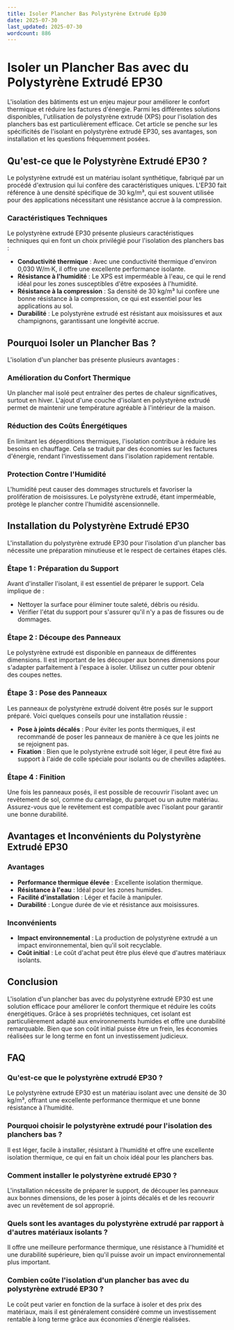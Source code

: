 ```yaml
---
title: Isoler Plancher Bas Polystyrène Extrudé Ep30
date: 2025-07-30
last_updated: 2025-07-30
wordcount: 886
---
```


# Isoler un Plancher Bas avec du Polystyrène Extrudé EP30

L'isolation des bâtiments est un enjeu majeur pour améliorer le confort thermique et réduire les factures d'énergie. Parmi les différentes solutions disponibles, l'utilisation de polystyrène extrudé (XPS) pour l'isolation des planchers bas est particulièrement efficace. Cet article se penche sur les spécificités de l'isolant en polystyrène extrudé EP30, ses avantages, son installation et les questions fréquemment posées.

## Qu'est-ce que le Polystyrène Extrudé EP30 ?

Le polystyrène extrudé est un matériau isolant synthétique, fabriqué par un procédé d'extrusion qui lui confère des caractéristiques uniques. L'EP30 fait référence à une densité spécifique de 30 kg/m³, qui est souvent utilisée pour des applications nécessitant une résistance accrue à la compression.

### Caractéristiques Techniques

Le polystyrène extrudé EP30 présente plusieurs caractéristiques techniques qui en font un choix privilégié pour l'isolation des planchers bas :

- **Conductivité thermique** : Avec une conductivité thermique d'environ 0,030 W/m·K, il offre une excellente performance isolante.
- **Résistance à l'humidité** : Le XPS est imperméable à l'eau, ce qui le rend idéal pour les zones susceptibles d'être exposées à l'humidité.
- **Résistance à la compression** : Sa densité de 30 kg/m³ lui confère une bonne résistance à la compression, ce qui est essentiel pour les applications au sol.
- **Durabilité** : Le polystyrène extrudé est résistant aux moisissures et aux champignons, garantissant une longévité accrue.

## Pourquoi Isoler un Plancher Bas ?

L'isolation d'un plancher bas présente plusieurs avantages :

### Amélioration du Confort Thermique

Un plancher mal isolé peut entraîner des pertes de chaleur significatives, surtout en hiver. L'ajout d'une couche d'isolant en polystyrène extrudé permet de maintenir une température agréable à l'intérieur de la maison.

### Réduction des Coûts Énergétiques

En limitant les déperditions thermiques, l'isolation contribue à réduire les besoins en chauffage. Cela se traduit par des économies sur les factures d'énergie, rendant l'investissement dans l'isolation rapidement rentable.

### Protection Contre l'Humidité

L'humidité peut causer des dommages structurels et favoriser la prolifération de moisissures. Le polystyrène extrudé, étant imperméable, protège le plancher contre l'humidité ascensionnelle.

## Installation du Polystyrène Extrudé EP30

L'installation du polystyrène extrudé EP30 pour l'isolation d'un plancher bas nécessite une préparation minutieuse et le respect de certaines étapes clés.

### Étape 1 : Préparation du Support

Avant d'installer l'isolant, il est essentiel de préparer le support. Cela implique de :

- Nettoyer la surface pour éliminer toute saleté, débris ou résidu.
- Vérifier l'état du support pour s'assurer qu'il n'y a pas de fissures ou de dommages.

### Étape 2 : Découpe des Panneaux

Le polystyrène extrudé est disponible en panneaux de différentes dimensions. Il est important de les découper aux bonnes dimensions pour s'adapter parfaitement à l'espace à isoler. Utilisez un cutter pour obtenir des coupes nettes.

### Étape 3 : Pose des Panneaux

Les panneaux de polystyrène extrudé doivent être posés sur le support préparé. Voici quelques conseils pour une installation réussie :

- **Pose à joints décalés** : Pour éviter les ponts thermiques, il est recommandé de poser les panneaux de manière à ce que les joints ne se rejoignent pas.
- **Fixation** : Bien que le polystyrène extrudé soit léger, il peut être fixé au support à l'aide de colle spéciale pour isolants ou de chevilles adaptées.

### Étape 4 : Finition

Une fois les panneaux posés, il est possible de recouvrir l'isolant avec un revêtement de sol, comme du carrelage, du parquet ou un autre matériau. Assurez-vous que le revêtement est compatible avec l'isolant pour garantir une bonne durabilité.

## Avantages et Inconvénients du Polystyrène Extrudé EP30

### Avantages

- **Performance thermique élevée** : Excellente isolation thermique.
- **Résistance à l'eau** : Idéal pour les zones humides.
- **Facilité d'installation** : Léger et facile à manipuler.
- **Durabilité** : Longue durée de vie et résistance aux moisissures.

### Inconvénients

- **Impact environnemental** : La production de polystyrène extrudé a un impact environnemental, bien qu'il soit recyclable.
- **Coût initial** : Le coût d'achat peut être plus élevé que d'autres matériaux isolants.

## Conclusion

L'isolation d'un plancher bas avec du polystyrène extrudé EP30 est une solution efficace pour améliorer le confort thermique et réduire les coûts énergétiques. Grâce à ses propriétés techniques, cet isolant est particulièrement adapté aux environnements humides et offre une durabilité remarquable. Bien que son coût initial puisse être un frein, les économies réalisées sur le long terme en font un investissement judicieux.

## FAQ

### Qu'est-ce que le polystyrène extrudé EP30 ?

Le polystyrène extrudé EP30 est un matériau isolant avec une densité de 30 kg/m³, offrant une excellente performance thermique et une bonne résistance à l'humidité.

### Pourquoi choisir le polystyrène extrudé pour l'isolation des planchers bas ?

Il est léger, facile à installer, résistant à l'humidité et offre une excellente isolation thermique, ce qui en fait un choix idéal pour les planchers bas.

### Comment installer le polystyrène extrudé EP30 ?

L'installation nécessite de préparer le support, de découper les panneaux aux bonnes dimensions, de les poser à joints décalés et de les recouvrir avec un revêtement de sol approprié.

### Quels sont les avantages du polystyrène extrudé par rapport à d'autres matériaux isolants ?

Il offre une meilleure performance thermique, une résistance à l'humidité et une durabilité supérieure, bien qu'il puisse avoir un impact environnemental plus important.

### Combien coûte l'isolation d'un plancher bas avec du polystyrène extrudé EP30 ?

Le coût peut varier en fonction de la surface à isoler et des prix des matériaux, mais il est généralement considéré comme un investissement rentable à long terme grâce aux économies d'énergie réalisées.